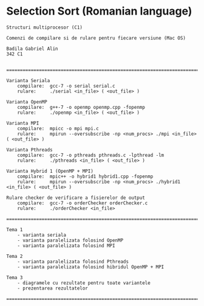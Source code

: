 # Selection Sort (Romanian language)



	Structuri multiprocesor (C1)

	Comenzi de compilare si de rulare pentru fiecare versiune (Mac OS)

	Badila Gabriel Alin
	342 C1


	=========================================================================================

	Varianta Seriala
        compilare:  gcc-7 -o serial serial.c
        rulare:     ./serial <in_file> ( <out_file> )

    Varianta OpenMP
        compilare:  g++-7 -o openmp openmp.cpp -fopenmp
        rulare:     ./openmp <in_file> ( <out_file> )

    Varianta MPI
        compilare:  mpicc -o mpi mpi.c
        rulare:     mpirun --oversubscribe -np <num_procs> ./mpi <in_file> ( <out_file> )

    Varianta Pthreads
        compilare:  gcc-7 -o pthreads pthreads.c -lpthread -lm
        rulare:     ./pthreads <in_file> ( <out_file> )

    Varianta Hybrid 1 (OpenMP + MPI)
        compilare:  mpic++ -o hybrid1 hybrid1.cpp -fopenmp
        rulare:     mpirun --oversubscribe -np <num_procs> ./hybrid1 <in_file> ( <out_file> )

	Rulare checker de verificare a fisierelor de output
		compilare:	gcc-7 -o orderChecker orderChecker.c
		rulare:		./orderChecker <in_file>

	=========================================================================================

	Tema 1
		- varianta seriala
		- varianta paralelizata folosind OpenMP
		- varianta paralelizata folosind MPI

	Tema 2
		- varianta paralelizata folosind Pthreads
		- varianta paralelizata folosind hibridul OpenMP + MPI

	Tema 3
		- diagramele cu rezultate pentru toate variantele
		- prezentarea rezultatelor

	=========================================================================================
